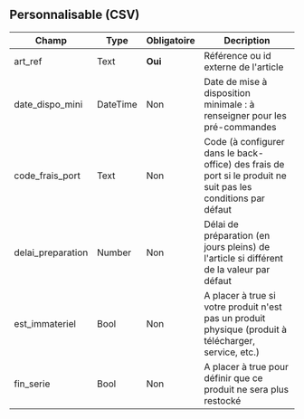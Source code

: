 ## Personnalisable (CSV)

|Champ|Type|Obligatoire|Decription|
|---|---|---|---|
|art_ref|Text|**Oui**|Référence ou id externe de l'article|
|date_dispo_mini|DateTime|Non|Date de mise à disposition minimale : à renseigner pour les pré-commandes|
|code_frais_port|Text|Non|Code (à configurer dans le back-office) des frais de port si le produit ne suit pas les conditions par défaut|
|delai_preparation|Number|Non|Délai de préparation (en jours pleins) de l'article si différent de la valeur par défaut|
|est_immateriel|Bool|Non|A placer à true si votre produit n'est pas un produit physique (produit à télécharger, service, etc.)|
|fin_serie|Bool|Non|A placer à true pour définir que ce produit ne sera plus restocké|
